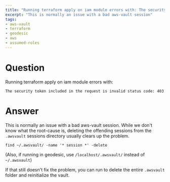 ```yaml
---
title: "Running terraform apply on iam module errors with: The security token included in the request is invalid status code: 403"
excerpt: "This is normally an issue with a bad aws-vault session"
tags:
- aws-vault
- terraform
- geodesic
- aws
- assumed-roles
---
```


# Question

Running terraform apply on iam module errors with: 
```
The security token included in the request is invalid status code: 403
```

# Answer

This is normally an issue with a bad aws-vault session. While we don't know what the root-cause is, deleting the offending sessions from the `.awsvault` sessions directory usually clears up the problem. 

```
find ~/.awsvault/ -name '* session *' -delete
```

(Also, if running in geodesic, use `/localhost/.awsvault/` instead of `~/.awsvault`)

If that still doesn't fix the problem, you can run to delete the entire `.awsvault` folder and reinitialize the vault.
